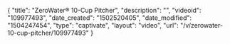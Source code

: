 {
    "title": "ZeroWater&reg; 10-Cup Pitcher",
    "description": "",
    "videoid": "109977493",
    "date_created": "1502520405",
    "date_modified": "1504247454",
    "type": "captivate",
    "layout": "video",
    "url": "\/v\/zerowater-10-cup-pitcher\/109977493"
}